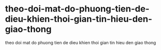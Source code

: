 # theo-doi-mat-do-phuong-tien-de-dieu-khien-thoi-gian-tin-hieu-den-giao-thong
theo doi mat do phuong tien de dieu khien thoi gian tin hieu den giao thong
